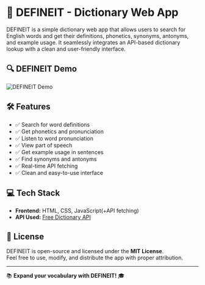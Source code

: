 # 📖 DEFINEIT - Dictionary Web App  

DEFINEIT is a simple dictionary web app that allows users to search for English words and get their definitions, phonetics, synonyms, antonyms, and example usage. It seamlessly integrates an API-based dictionary lookup with a clean and user-friendly interface.  

## 🔍 DEFINEIT Demo  
![DEFINEIT Demo](public/images/preview.gif)


## 🛠 Features  
- ✅ Search for word definitions  
- ✅ Get phonetics and pronunciation  
- ✅ Listen to word pronunciation  
- ✅ View part of speech  
- ✅ Get example usage in sentences  
- ✅ Find synonyms and antonyms  
- ✅ Real-time API fetching  
- ✅ Clean and easy-to-use interface  

## 💻 Tech Stack  
- **Frontend:** HTML, CSS, JavaScript(+API fetching)
- **API Used:** [Free Dictionary API](https://dictionaryapi.dev/)  

## 📜 License  
DEFINEIT is open-source and licensed under the **MIT License**.  
Feel free to use, modify, and distribute the app with proper attribution.  

---

📚 **Expand your vocabulary with DEFINEIT!** 🎓  
